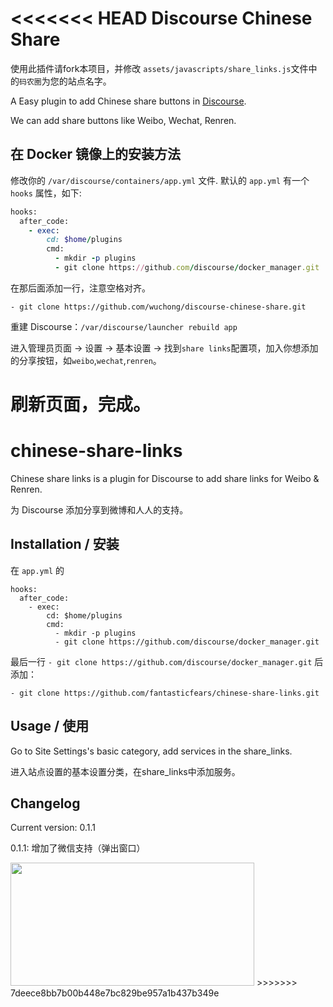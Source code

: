 <<<<<<< HEAD
Discourse Chinese Share
=======================

使用此插件请fork本项目，并修改 `assets/javascripts/share_links.js`文件中的`码农圈`为您的站点名字。

A Easy plugin to add Chinese share buttons in [Discourse](https://github.com/discourse/discourse).

We can add share buttons like Weibo, Wechat, Renren.

## 在 Docker 镜像上的安装方法

修改你的 `/var/discourse/containers/app.yml` 文件. 默认的 `app.yml` 有一个 `hooks` 属性，如下:

```ruby
hooks:
  after_code:
    - exec:
        cd: $home/plugins
        cmd:
          - mkdir -p plugins
          - git clone https://github.com/discourse/docker_manager.git
```
在那后面添加一行，注意空格对齐。
```
- git clone https://github.com/wuchong/discourse-chinese-share.git
```

重建 Discourse：`/var/discourse/launcher rebuild app`

进入管理员页面 -> 设置 -> 基本设置 -> 找到`share links`配置项，加入你想添加的分享按钮，如`weibo`,`wechat`,`renren`。

刷新页面，完成。
=======
chinese-share-links
===================

Chinese share links is a plugin for Discourse to add share links for Weibo & Renren.

为 Discourse 添加分享到微博和人人的支持。

## Installation / 安装

在 `app.yml` 的

    hooks:
      after_code:
        - exec:
            cd: $home/plugins
            cmd:
              - mkdir -p plugins
              - git clone https://github.com/discourse/docker_manager.git

最后一行 `- git clone https://github.com/discourse/docker_manager.git` 后添加：

    - git clone https://github.com/fantasticfears/chinese-share-links.git

## Usage / 使用

Go to Site Settings's basic category, add services in the share_links.

进入站点设置的基本设置分类，在share_links中添加服务。

## Changelog

Current version: 0.1.1

0.1.1: 增加了微信支持（弹出窗口）

<img src="https://meta.discourse.org/uploads/default/37011/5ca80fe8f9fbd487.png" width="390" height="197">
>>>>>>> 7deece8bb7b00b448e7bc829be957a1b437b349e
